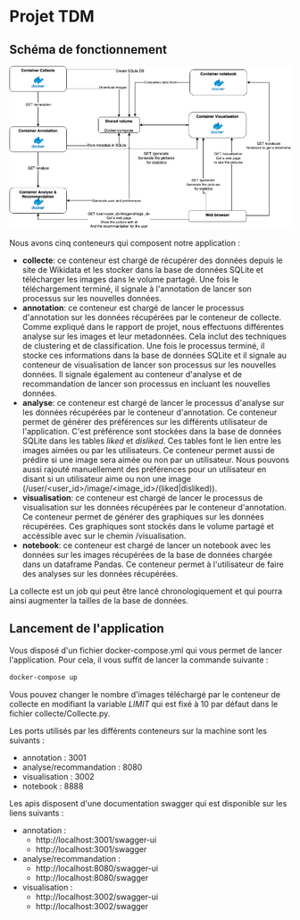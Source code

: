 # Projet TDM

## Schéma de fonctionnement 

![scheme](./tdm_containers.png)

Nous avons cinq conteneurs qui composent notre application :

- **collecte**: ce conteneur est chargé de récupérer des données depuis le site de Wikidata et les stocker dans la base de données SQLite et télécharger les images dans le volume partagé. Une fois le téléchargement terminé, il signale à l'annotation de lancer son processus sur les nouvelles données. 
- **annotation**: ce conteneur est chargé de lancer le processus d'annotation sur les données récupérées par le conteneur de collecte. Comme expliqué dans le rapport de projet, nous effectuons différentes analyse sur les images et leur metadonnées. Cela inclut des techniques de clustering et de classification. Une fois le processus terminé, il stocke ces informations dans la base de données SQLite et il signale au conteneur de visualisation de lancer son processus sur les nouvelles données. Il signale également au conteneur d'analyse et de recommandation de lancer son processus en incluant les nouvelles données.
- **analyse**: ce conteneur est chargé de lancer le processus d'analyse sur les données récupérées par le conteneur d'annotation. Ce conteneur permet de générer des préférences sur les différents utilisateur de l'application. C'est préférence sont stockées dans la base de données SQLite dans les tables *liked* et *disliked*. Ces tables font le lien entre les images aimées ou par les utilisateurs.  Ce conteneur permet aussi de prédire si une image sera aimée ou non par un utilisateur. Nous pouvons aussi rajouté manuellement des préférences pour un utilisateur en disant si un utilisateur aime ou non une image (/user/<user_id>/image/<image_id>/(liked|disliked)). 
- **visualisation**: ce conteneur est chargé de lancer le processus de visualisation sur les données récupérées par le conteneur d'annotation. Ce conteneur permet de générer des graphiques sur les données récupérées. Ces graphiques sont stockés dans le volume partagé et accèssible avec sur le chemin /visualisation.
- **notebook**: ce conteneur est chargé de lancer un notebook avec les données sur les images récupérées de la base de données chargée dans un dataframe Pandas. Ce conteneur permet à l'utilisateur de faire des analyses sur les données récupérées.

La collecte est un job qui peut être lancé chronologiquement et qui pourra ainsi augmenter la tailles de la base de données. 

## Lancement de l'application

Vous disposé d'un fichier docker-compose.yml qui vous permet de lancer l'application. Pour cela, il vous suffit de lancer la commande suivante :

```bash
docker-compose up
```

Vous pouvez changer le nombre d'images téléchargé par le conteneur de collecte en modifiant la variable *LIMIT* qui est fixé à 10 par défaut dans le fichier collecte/Collecte.py.

Les ports utilisés par les différents conteneurs sur la machine sont les suivants :
-   annotation : 3001
-   analyse/recommandation : 8080
-   visualisation : 3002
-   notebook : 8888

Les apis disposent d'une documentation swagger qui est disponible sur les liens suivants :
-   annotation : 
    - http://localhost:3001/swagger-ui 
    - http://localhost:3001/swagger
-   analyse/recommandation :
    - http://localhost:8080/swagger-ui
    - http://localhost:8080/swagger
-   visualisation :
    - http://localhost:3002/swagger-ui
    - http://localhost:3002/swagger

